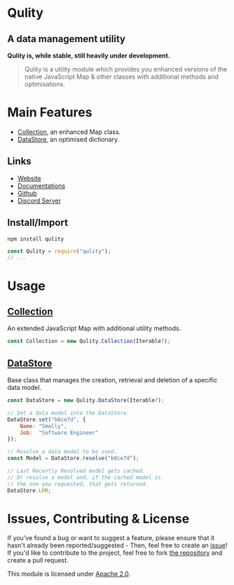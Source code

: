 
# Qulity
## A data management utility

**Qulity is, while stable, still heavily under development.**

> Qulity is a utility module which provides you enhanced versions of the native JavaScript Map & other classes with additional methods and optimisations.


# Main Features
* [Collection](https://qdb.qbot.eu/documentations/qulity/collection), an enhanced Map class.
* [DataStore](https://qdb.qbot.eu/documentations/qulity/datastore), an optimised dictionary.

## Links
* [Website](https://qdb.qbot.eu/)
* [Documentations](https://qdb.qbot.eu/documentations/qulity)
* [Github](https://github.com/QSmally/Qulity)
* [Discord Server](https://qdb.qbot.eu/discord)

## Install/Import
`npm install qulity`
```js
const Qulity = require("qulity");
// ...
```


# Usage

## [Collection](https://qdb.qbot.eu/documentations/qulity/collection)
An extended JavaScript Map with additional utility methods.
```js
const Collection = new Qulity.Collection(Iterable?);
```

## [DataStore](https://qdb.qbot.eu/documentations/qulity/datastore)
Base class that manages the creation, retrieval and deletion of a specific data model.
```js
const DataStore = new Qulity.DataStore(Iterable?);

// Set a data model into the DataStore.
DataStore.set("b0ce7d", {
    Name: "Smally",
    Job:  "Software Engineer"
});

// Resolve a data model to be used.
const Model = DataStore.resolve("b0ce7d");

// Last Recently Resolved model gets cached.
// Or resolve a model and, if the cached model is
// the one you requested, that gets returned.
DataStore.LRR;
```

# Issues, Contributing & License
If you've found a bug or want to suggest a feature, please ensure that it hasn't already been reported/suggested - Then, feel free to create an [issue](https://github.com/QSmally/Qulity/issues)! If you'd like to contribute to the project, feel free to fork [the repository](https://github.com/QSmally/Qulity) and create a pull request.

This module is licensed under [Apache 2.0](http://www.apache.org/licenses/LICENSE-2.0).

